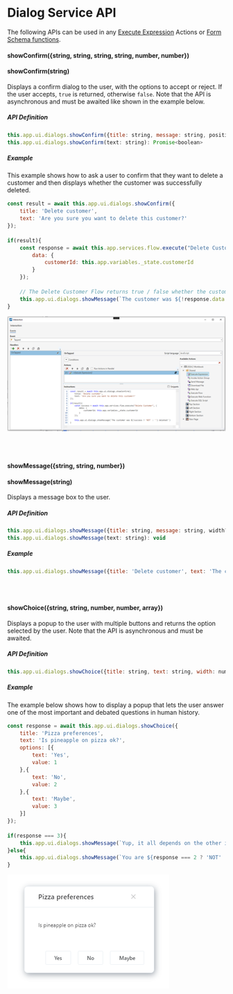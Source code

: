 # Dialog Service API

The following APIs can be used in any [Execute Expression](../interactionmodel/workbookactions.md#execute-expression) Actions or [Form Schema functions](../../../forms/formschemas/functions.md).

#### showConfirm({string, string, string, string, number, number})
#### showConfirm(string)

Displays a confirm dialog to the user, with the options to accept or reject. If the user accepts, `true` is returned, otherwise `false`. Note that the API is asynchronous and must be awaited like shown in the example below.  

##### API Definition

```javascript
this.app.ui.dialogs.showConfirm({title: string, message: string, positiveButtonText?: string, negativeButtonText?: string, width?: number, height?: number }) : Promise<boolean>
this.app.ui.dialogs.showConfirm(text: string): Promise<boolean>
```

##### Example

This example shows how to ask a user to confirm that they want to delete a customer and then displays whether the customer was successfully deleted.

```javascript
const result = await this.app.ui.dialogs.showConfirm({
    title: 'Delete customer', 
    text: 'Are you sure you want to delete this customer?'
});

if(result){
    const response = await this.app.services.flow.execute("Delete Customer", {
        data: {
            customerId: this.app.variables._state.customerId
        }
    });
    
    // The Delete Customer Flow returns true / false whether the customer was successfully deleted or not.
    this.app.ui.dialogs.showMessage(`The customer was ${!response.data ? 'NOT' : ''} deleted!`)    
}
```

![img](../../../../../../images/invision/dialog-service-api-example.png)

<br/>
<br/>

#### showMessage({string, string, number})
#### showMessage(string)

Displays a message box to the user.

##### API Definition

```javascript
this.app.ui.dialogs.showMessage({title: string, message: string, width?: number}) : void
this.app.ui.dialogs.showMessage(text: string): void
```

##### Example

```javascript
this.app.ui.dialogs.showMessage({title: 'Delete customer', text: 'The customer was deleted.'});
```

<br/>
<br/>

#### showChoice({string, string, number, number, array})

Displays a popup to the user with multiple buttons and returns the option selected by the user. Note that the API is asynchronous and must be awaited.

##### API Definition

```javascript
this.app.ui.dialogs.showChoice({title: string, text: string, width: number, height: number, options: { text: string; value: any }[]}) : Promise<any>
```

##### Example

The example below shows how to display a popup that lets the user answer one of the most important and debated questions in human history.

```javascript
const response = await this.app.ui.dialogs.showChoice({
    title: 'Pizza preferences', 
    text: 'Is pineapple on pizza ok?', 
    options: [{
        text: 'Yes',
        value: 1
    },{
        text: 'No',
        value: 2
    },{
        text: 'Maybe',
        value: 3
    }]
});

if(response === 3){
    this.app.ui.dialogs.showMessage(`Yup, it all depends on the other ingredients.`);
}else{
    this.app.ui.dialogs.showMessage(`You are ${response === 2 ? 'NOT' : ''} a pineapple lover.`);
}

```

![img](../../../../../../images/invision/choice-dialog-example.png)

